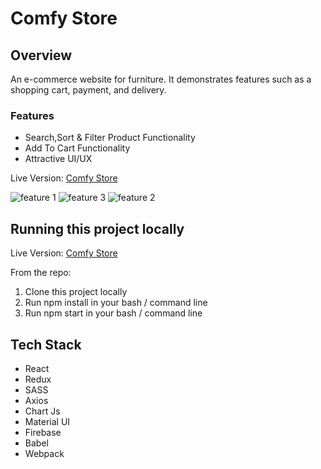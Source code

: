 # Comfy Store 

## Overview
An e-commerce website for furniture. It demonstrates features such as a shopping cart, payment, and delivery.


### Features
* Search,Sort & Filter Product Functionality
*  Add To Cart Functionality
*  Attractive UI/UX

Live Version: [Comfy Store](https://comfy-store-v1.netlify.app/)


![feature 1](/src/assets/comfy-1.gif)
![feature 3](/src/assets/comfy-3.gif)
![feature 2](/src/assets/comfy-2.gif)



## Running this project locally
Live Version: [Comfy Store](https://comfy-store-v1.netlify.app/)

From the repo:

  1. Clone this project locally
  2. Run npm install in your bash / command line
  3. Run npm start in your bash / command line


## Tech Stack

 * React
 * Redux
 * SASS
 * Axios
 * Chart Js
 * Material UI
 * Firebase
 * Babel 
 * Webpack
